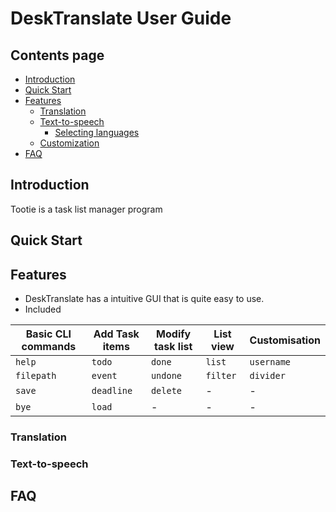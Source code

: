 # DeskTranslate User Guide

## Contents page


* [Introduction](#introduction)
* [Quick Start](#quick-start)
* [Features](#features)
  * [Translation](#translation)
  * [Text-to-speech](#text-to-speech)
    * [Selecting languages](#selecting-languages)
  * [Customization](#customization)      
* [FAQ](#faq)


## Introduction

Tootie is a task list manager program

## Quick Start

## Features 

* DeskTranslate has a intuitive GUI that is quite easy to use.
* Included

Basic CLI commands | Add Task items | Modify task list |  List view | Customisation
------------ | ------------- | ------------- | ------------- | ------------- |
`help` | `todo` | `done` | `list` | `username`
`filepath` | `event` | `undone` | `filter` | `divider`
`save` | `deadline` | `delete` |- |- |
`bye` | `load`| - |- |- |


### Translation


### Text-to-speech


## FAQ


